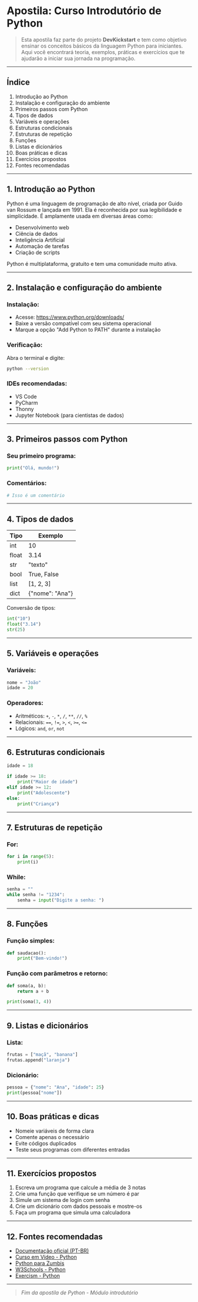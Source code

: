 # Apostila: Curso Introdutório de Python

> Esta apostila faz parte do projeto **DevKickstart** e tem como objetivo ensinar os conceitos básicos da linguagem Python para iniciantes. Aqui você encontrará teoria, exemplos, práticas e exercícios que te ajudarão a iniciar sua jornada na programação.

---

## Índice

1. Introdução ao Python
2. Instalação e configuração do ambiente
3. Primeiros passos com Python
4. Tipos de dados
5. Variáveis e operações
6. Estruturas condicionais
7. Estruturas de repetição
8. Funções
9. Listas e dicionários
10. Boas práticas e dicas
11. Exercícios propostos
12. Fontes recomendadas

---

## 1. Introdução ao Python

Python é uma linguagem de programação de alto nível, criada por Guido van Rossum e lançada em 1991. Ela é reconhecida por sua legibilidade e simplicidade. É amplamente usada em diversas áreas como:

- Desenvolvimento web
- Ciência de dados
- Inteligência Artificial
- Automação de tarefas
- Criação de scripts

Python é multiplataforma, gratuito e tem uma comunidade muito ativa.

---

## 2. Instalação e configuração do ambiente

### Instalação:

- Acesse: https://www.python.org/downloads/
- Baixe a versão compatível com seu sistema operacional
- Marque a opção "Add Python to PATH" durante a instalação

### Verificação:
Abra o terminal e digite:
```bash
python --version
```

### IDEs recomendadas:
- VS Code
- PyCharm
- Thonny
- Jupyter Notebook (para cientistas de dados)

---

## 3. Primeiros passos com Python

### Seu primeiro programa:
```python
print("Olá, mundo!")
```

### Comentários:
```python
# Isso é um comentário
```

---

## 4. Tipos de dados

| Tipo  | Exemplo              |
|-------|----------------------|
| int   | 10                   |
| float | 3.14                 |
| str   | "texto"              |
| bool  | True, False          |
| list  | [1, 2, 3]            |
| dict  | {"nome": "Ana"}      |

Conversão de tipos:
```python
int("10")
float("3.14")
str(25)
```

---

## 5. Variáveis e operações

### Variáveis:
```python
nome = "João"
idade = 20
```

### Operadores:
- Aritméticos: `+`, `-`, `*`, `/`, `**`, `//`, `%`
- Relacionais: `==`, `!=`, `>`, `<`, `>=`, `<=`
- Lógicos: `and`, `or`, `not`

---

## 6. Estruturas condicionais

```python
idade = 18

if idade >= 18:
    print("Maior de idade")
elif idade >= 12:
    print("Adolescente")
else:
    print("Criança")
```

---

## 7. Estruturas de repetição

### For:
```python
for i in range(5):
    print(i)
```

### While:
```python
senha = ""
while senha != "1234":
    senha = input("Digite a senha: ")
```

---

## 8. Funções

### Função simples:
```python
def saudacao():
    print("Bem-vindo!")
```

### Função com parâmetros e retorno:
```python
def soma(a, b):
    return a + b

print(soma(3, 4))
```

---

## 9. Listas e dicionários

### Lista:
```python
frutas = ["maçã", "banana"]
frutas.append("laranja")
```

### Dicionário:
```python
pessoa = {"nome": "Ana", "idade": 25}
print(pessoa["nome"])
```

---

## 10. Boas práticas e dicas

- Nomeie variáveis de forma clara
- Comente apenas o necessário
- Evite códigos duplicados
- Teste seus programas com diferentes entradas

---

## 11. Exercícios propostos

1. Escreva um programa que calcule a média de 3 notas
2. Crie uma função que verifique se um número é par
3. Simule um sistema de login com senha
4. Crie um dicionário com dados pessoais e mostre-os
5. Faça um programa que simula uma calculadora

---

## 12. Fontes recomendadas

- [Documentação oficial (PT-BR)](https://docs.python.org/pt-br/3/)
- [Curso em Vídeo - Python](https://www.youtube.com/playlist?list=PLHz_AreHm4dkZ2f3OCz2Z7y8pkl83N3Z_)
- [Python para Zumbis](https://www.pycursos.com/python-para-zumbis/)
- [W3Schools - Python](https://www.w3schools.com/python/)
- [Exercism - Python](https://exercism.io/tracks/python)

---

> *Fim da apostila de Python - Módulo introdutório*

